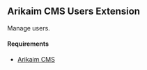 ## Arikaim CMS Users Extension


Manage users.


#### Requirements   
  * [Arikaim CMS](https://github.com/arikaim/arikaim)

